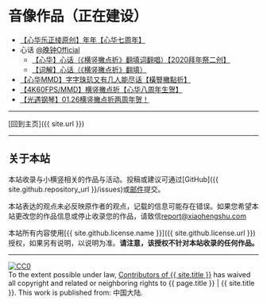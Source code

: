 # 音像作品（正在建设）

- [【心华乐正绫原创】年年【心华七周年】](https://www.bilibili.com/video/BV1wq4y1c7Wv)
- 心话 [@晚钟Official](https://space.bilibili.com/303165863)
    - [【心华】心话（《横竖撇点折》翻填词翻唱）【2020拜年祭二创】](https://www.bilibili.com/video/BV1P7411676g/)
    - [【词解】心话（《横竖撇点折》翻填）](https://www.bilibili.com/read/cv4516314)
- [【心华MMD】字字珠玑又有几人能尽话【橫豎撇點折】](https://www.bilibili.com/video/BV1HD4y197zW/)
- [【4K60FPS/MMD】横竖撇点折【心华八周年生贺】](https://www.bilibili.com/video/BV1RR4y1z7kF/)
- [【光遇钢琴】01.26横竖撇点折两周年贺！](https://www.bilibili.com/video/BV1XP4y1P7kk/)

---

[回到主页]({{ site.url }})

---

## 关于本站

本站收录与小横竖相关的作品与活动。投稿或建议可通过[GitHub]({{ site.github.repository_url }}/issues)或[邮件](mailto:contribution@xiaohengshu.com)提交。

本站表达的观点未必反映原作者的观点，记载的信息可能存在错误。如果您希望本站更改您的作品信息或停止收录您的作品，请致信[report@xiaohengshu.com](mailto:report@xiaohengshu.com)

本站所有内容使用[{{ site.github.license.name }}]({{ site.github.license.url }})授权，如果另有说明，以说明为准。**请注意，该授权不针对本站收录的任何作品。**

---

<p xmlns:dct="http://purl.org/dc/terms/" xmlns:vcard="http://www.w3.org/2001/vcard-rdf/3.0#">
  <a rel="license"
     href="http://creativecommons.org/publicdomain/zero/1.0/">
    <img src="https://licensebuttons.net/p/zero/1.0/88x31.png" style="border-style: none;" alt="CC0" />
  </a>
  <br />
  To the extent possible under law,
  <a rel="dct:publisher"
     href="xiaohengshu.com">
    <span property="dct:title">Contributors of {{ site.title }}</span></a>
  has waived all copyright and related or neighboring rights to
  <span property="dct:title">{{ page.title }} | {{ site.title }}</span>.
This work is published from:
<span property="vcard:Country" datatype="dct:ISO3166"
      content="CN" about="xiaohengshu.com">
  中国大陆</span>.
</p>